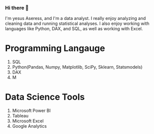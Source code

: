 ### Hi there 👋

I'm yesus Aseress, and I'm a data analyst. I really enjoy analyzing and cleaning data and running statistical analyses. I also enjoy working with languages like Python, DAX, and SQL, as well as working with Excel. 

# Programming Langauge
1. SQL
2. Python(Pandas, Numpy, Matplotlib, SciPy, Sklearn, Statsmodels)
3. DAX
4. M

# Data Science Tools
1. Microsoft Power BI
2. Tableau
3. Microsoft Excel
4. Google Analytics
